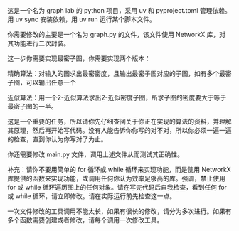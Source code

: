 这是一个名为 graph lab 的 python 项目，采用 uv 和 pyproject.toml 管理依赖。用 uv sync 安装依赖，用 uv run 运行某个脚本文件。

你需要修改的主要是一个名为 graph.py 的文件，该文件使用 NetworkX 库，对其功能进行二次封装。

这一步你需要实现最密子图，你需要实现两个版本：

精确算法：对输入的图求出最密密度，且输出最密子图对应的子图，如有多个最密子图，可以输出任意一个

近似算法：用一个2-近似算法求出2-近似密度子图，所求子图的密度要大于等于最密子图的一半。

这是一个重要的任务，所以请你先仔细查阅关于你正在实现的算法的资料，并理解其原理，然后再开始写代码。没有人能告诉你你写的对不对，所以你必须一遍一遍的检查，直到你认为你写对了为止。

你还需要修改 main.py 文件，调用上述文件从而测试其正确性。

补充：请你不要用简单的 for 循环或 while 循环来实现功能，而是使用 NetworkX 库提供的函数来实现功能，或调用任何你认为效率足够高的库。强调，禁止使用 for 或 while 循环遍历图上的任何对象。请在写完代码后自我检查，看到任何 for 或 while 循环，请立即修改。请在实际运行前先检查这一点。

一次文件修改的工具调用不能太长，如果有很长的修改，请分为多次进行。如果有多个函数需要创建或者修改，请每个调用一次修改工具。
